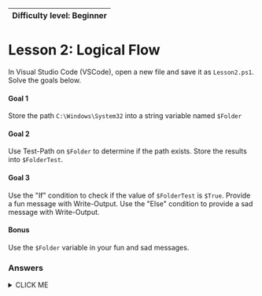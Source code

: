 | Difficulty level: Beginner |
| --- |

# Lesson 2: Logical Flow

In Visual Studio Code (VSCode), open a new file and save it as `Lesson2.ps1`. Solve the goals below.

#### Goal 1
Store the path `C:\Windows\System32` into a string variable named `$Folder`

#### Goal 2
Use Test-Path on `$Folder` to determine if the path exists. Store the results into `$FolderTest`.

#### Goal 3
Use the "If" condition to check if the value of `$FolderTest` is `$True`. Provide a fun message with Write-Output. Use the "Else" condition to provide a sad message with Write-Output.

#### Bonus
Use the `$Folder` variable in your fun and sad messages.

### Answers
<details><summary>CLICK ME</summary>

#### Goal 1
```
[String]$Folder = 'C:\Windows\System32'
```

#### Goal 2
```
[Bool]$FolderTest = Test-Path $Folder
```

#### Goal 3
```
If ($FolderTest -eq $True) {
    Write-Output "I have validated that $Folder exists!"
}
Else {
    Write-Output "Oh no, $Folder does not exist! Wait - why does your computer even work right now?"
}
```

</details>